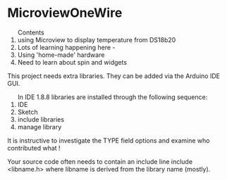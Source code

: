 # MicroviewOneWire
<ol>Contents
<li>using Microview to display temperature from DS18b20</li>
<li>Lots of learning happening here - </li>
<li>Using 'home-made' hardware</li>
<li>Need to learn about spin and widgets</li>
</ol>
This project needs extra libraries. They can be added via the Arduino IDE GUI.
<ol>In IDE 1.8.8 libraries are installed through the following sequence:
<li>IDE</li>
<li>Sketch</li>
<li>include libraries</li>
<li>manage library</li>
</ol>
It is instructive to investigate the TYPE field options and examine who contributed what !

Your source code often needs to contain an include line
include <libname.h> 
where libname is derived from the library name (mostly). 

